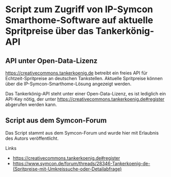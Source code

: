# Script zum Zugriff von IP-Symcon Smarthome-Software auf aktuelle Spritpreise über das Tankerkönig-API

## API unter Open-Data-Lizenz
https://creativecommons.tankerkoenig.de betreibt ein freies API für Echtzeit-Spritpreise an deutschen Tankstellen. Aktuelle Spritpreise können über die IP-Symcon-Smarthome-Lösung angezeigt werden.

Das Tankerkönig-API steht unter einer Open-Data-Lizenz, es ist lediglich ein API-Key nötig, der unter https://creativecommons.tankerkoenig.de#register abgerufen werden kann.

## Script aus dem Symcon-Forum
Das Script stammt aus dem Symcon-Forum und wurde hier mit Erlaubnis des Autors veröffentlicht.



Links
- https://creativecommons.tankerkoenig.de#register
- https://www.symcon.de/forum/threads/28346-Tankerkoenig-de-(Spritpreise-mit-Umkreissuche-oder-Detailabfrage)
